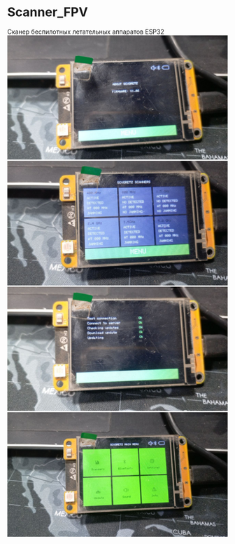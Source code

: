 # Scanner_FPV
Сканер беспилотных летательных аппаратов ESP32
![Текст при наведении](media/0a9dc3a6-9786-45a8-9376-d07a923e8675.jpg)
![Текст при наведении](media/1847581b-db5c-4e87-810d-32d999c221ee.jpg)
![Текст при наведении](media/2369e8da-fa5f-48cf-960e-ca5d9b1e1d9a.jpg)
![Текст при наведении](media/40262bc3-5d20-4457-996f-41cd4084e1ff.jpg)
